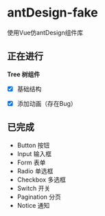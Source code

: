 # antDesign-fake
使用Vue仿antDesign组件库



## 正在进行

**Tree 树组件**

- [x] 基础结构

- [x] 添加动画（存在Bug）

  

  

  

  




## 已完成

* Button 按钮
* Input 输入框
* Form 表单
* Radio 单选框
* Checkbox 多选框
* Switch 开关
* Pagination 分页
* Notice 通知

